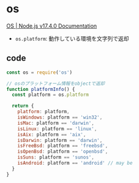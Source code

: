 # os

[OS \| Node\.js v17\.4\.0 Documentation](https://nodejs.org/api/os.html)

- `os.platform`: 動作している環境を文字列で返却

## code

```js
const os = require('os')

// osのプラットフォーム情報をobjectで返却
function platformInfo() {
  const platform = os.platform

  return {
    platform: platform,
    isWindows: platform == 'win32',
    isMac: platform == 'darwin',
    isLinux: platform == 'linux',
    isAix: platform == 'aix',
    isDarwin: platform == 'darwin',
    isFreeBsd: platform == 'freebsd',
    isOpenBsd: platform == 'openbsd',
    isSuns: platform == 'sunos',
    isAndroid: platform == 'android' // may be
  }
}
```

